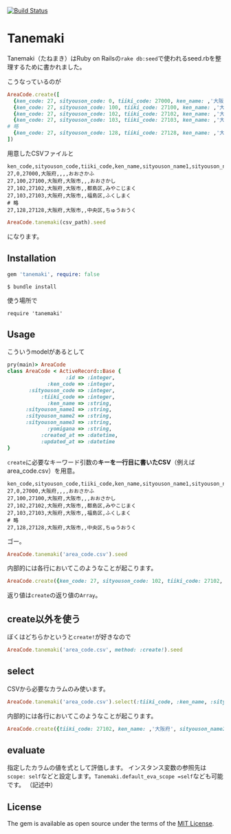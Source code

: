 [![Build Status](https://travis-ci.org/mmmpa/tanemaki.svg)](https://travis-ci.org/mmmpa/tanemaki)

# Tanemaki

Tanemaki（たねまき）はRuby on Railsの`rake db:seed`で使われるseed.rbを整理するために書かれました。

こうなっているのが
```ruby
AreaCode.create([
  {ken_code: 27, sityouson_code: 0, tiiki_code: 27000, ken_name: ,'大阪府', sityouson_name1: , sityouson_name2: '', sityouson_name3: , yomigana: 'おおさかふ'},
  {ken_code: 27, sityouson_code: 100, tiiki_code: 27100, ken_name: ,'大阪府', sityouson_name1: ,'大阪市', sityouson_name2: '', sityouson_name3: , yomigana: 'おおさかし'},
  {ken_code: 27, sityouson_code: 102, tiiki_code: 27102, ken_name: ,'大阪府', sityouson_name1: ,'大阪市', sityouson_name2: '', sityouson_name3: '都島区', yomigana: 'みやこじまく'},
  {ken_code: 27, sityouson_code: 103, tiiki_code: 27103, ken_name: ,'大阪府', sityouson_name1: ,'大阪市', sityouson_name2: '', sityouson_name3: '福島区', yomigana: 'ふくしまく'},
# 略
  {ken_code: 27, sityouson_code: 128, tiiki_code: 27128, ken_name: ,'大阪府', sityouson_name1: ,'大阪市', sityouson_name2: '', sityouson_name3: '中央区', yomigana: 'ちゅうおうく'},
])
```

用意したCSVファイルと
```csv
ken_code,sityouson_code,tiiki_code,ken_name,sityouson_name1,sityouson_name2,sityouson_name3,yomigana
27,0,27000,大阪府,,,,おおさかふ
27,100,27100,大阪府,大阪市,,,おおさかし
27,102,27102,大阪府,大阪市,,都島区,みやこじまく
27,103,27103,大阪府,大阪市,,福島区,ふくしまく
# 略
27,128,27128,大阪府,大阪市,,中央区,ちゅうおうく
```

```ruby
AreaCode.tanemaki(csv_path).seed
```

になります。
## Installation
```ruby
gem 'tanemaki', require: false
```
    $ bundle install
使う場所で

    require 'tanemaki'

## Usage

こういうmodelがあるとして
```ruby
pry(main)> AreaCode
class AreaCode < ActiveRecord::Base {    
                   :id => :integer,  
             :ken_code => :integer,   
       :sityouson_code => :integer, 
           :tiiki_code => :integer,   
             :ken_name => :string,   
      :sityouson_name1 => :string,   
      :sityouson_name2 => :string,   
      :sityouson_name3 => :string,  
             :yomigana => :string,  
           :created_at => :datetime, 
           :updated_at => :datetime  
}                                    
```
`create`に必要なキーワード引数の**キーを一行目に書いたCSV**（例えば area_code.csv）を用意。
```csv
ken_code,sityouson_code,tiiki_code,ken_name,sityouson_name1,sityouson_name2,sityouson_name3,yomigana
27,0,27000,大阪府,,,,おおさかふ
27,100,27100,大阪府,大阪市,,,おおさかし
27,102,27102,大阪府,大阪市,,都島区,みやこじまく
27,103,27103,大阪府,大阪市,,福島区,ふくしまく
# 略
27,128,27128,大阪府,大阪市,,中央区,ちゅうおうく
```
ゴー。
```ruby
AreaCode.tanemaki('area_code.csv').seed
```
内部的には各行においてこのようなことが起こります。
```ruby
AreaCode.create({ken_code: 27, sityouson_code: 102, tiiki_code: 27102, ken_name: ,'大阪府', sityouson_name1: ,'大阪市', sityouson_name2: '', sityouson_name3: '都島区', yomigana: 'みやこじまく'})
```
返り値は`create`の返り値の`Array`。

## create以外を使う
ぼくはどちらかというと`create!`が好きなので
```ruby
AreaCode.tanemaki('area_code.csv', method: :create!).seed
```

## select

CSVから必要なカラムのみ使います。
```ruby
AreaCode.tanemaki('area_code.csv').select(:tiiki_code, :ken_name, :sityouson_name1, :sityouson_name3).seed
```
内部的には各行においてこのようなことが起こります。
```ruby
AreaCode.create({tiiki_code: 27102, ken_name: ,'大阪府', sityouson_name1: ,'大阪市', sityouson_name3: '都島区'})
```

## evaluate
指定したカラムの値を式として評価します。
インスタンス変数の参照先は`scope: self`などと設定します。`Tanemaki.default_eva_scope =self`なども可能です。
（記述中）


## License

The gem is available as open source under the terms of the [MIT License](http://opensource.org/licenses/MIT).

